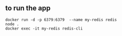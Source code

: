 ## to run the app

    docker run -d -p 6379:6379  --name my-redis redis
    node .
    docker exec -it my-redis redis-cli
